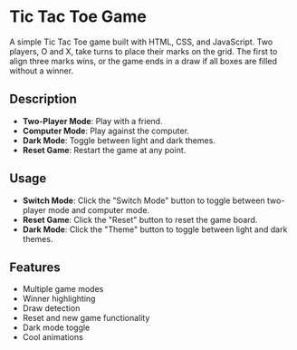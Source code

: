 # Tic Tac Toe Game

A simple Tic Tac Toe game built with HTML, CSS, and JavaScript. Two players, O and X, take turns to place their marks on the grid. The first to align three marks wins, or the game ends in a draw if all boxes are filled without a winner.

## Description
- **Two-Player Mode**: Play with a friend.
- **Computer Mode**: Play against the computer.
- **Dark Mode**: Toggle between light and dark themes.
- **Reset Game**: Restart the game at any point.


## Usage

- **Switch Mode**: Click the "Switch Mode" button to toggle between two-player mode and computer mode.
- **Reset Game**: Click the "Reset" button to reset the game board.
- **Dark Mode**: Click the "Theme" button to toggle between light and dark themes.


## Features

- Multiple game modes
- Winner highlighting
- Draw detection
- Reset and new game functionality
- Dark mode toggle
- Cool animations

